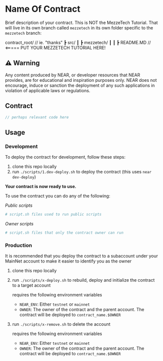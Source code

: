 # Name Of Contract

Brief description of your contract. This is NOT the MezzeTech Tutorial. That will live in its own branch called `mezzetech` in its own folder specific to the `mezzetech` branch: 

<!-- mezzetech branch of your contract repo -->
  contract_root/ // ie. "thanks"
    ┣ src/
    ┃ ┣ mezzetech/
    ┃ ┃ ┣ README.MD // <===== PUT YOUR MEZZETECH TUTORIAL HERE!

## ⚠️ Warning

Any content produced by NEAR, or developer resources that NEAR provides, are for educational and inspiration purposes only.  NEAR does not encourage, induce or sanction the deployment of any such applications in violation of applicable laws or regulations.

## Contract

```ts
// perhaps relevant code here
```

## Usage

### Development

To deploy the contract for development, follow these steps:

1. clone this repo locally
2. run `./scripts/1.dev-deploy.sh` to deploy the contract (this uses `near dev-deploy`)

**Your contract is now ready to use.**

To use the contract you can do any of the following:

_Public scripts_

```sh
# script.sh files used to run public scripts
```

_Owner scripts_

```sh
# script.sh files that only the contract owner can run
```

### Production

It is recommended that you deploy the contract to a subaccount under your MainNet account to make it easier to identify you as the owner

1. clone this repo locally
2. run `./scripts/x-deploy.sh` to rebuild, deploy and initialize the contract to a target account

   requires the following environment variables
   - `NEAR_ENV`: Either `testnet` or `mainnet`
   - `OWNER`: The owner of the contract and the parent account.  The contract will be deployed to `contract_name.$OWNER`

3. run `./scripts/x-remove.sh` to delete the account

   requires the following environment variables
   - `NEAR_ENV`: Either `testnet` or `mainnet`
   - `OWNER`: The owner of the contract and the parent account.  The contract will be deployed to `contract_name.$OWNER`
